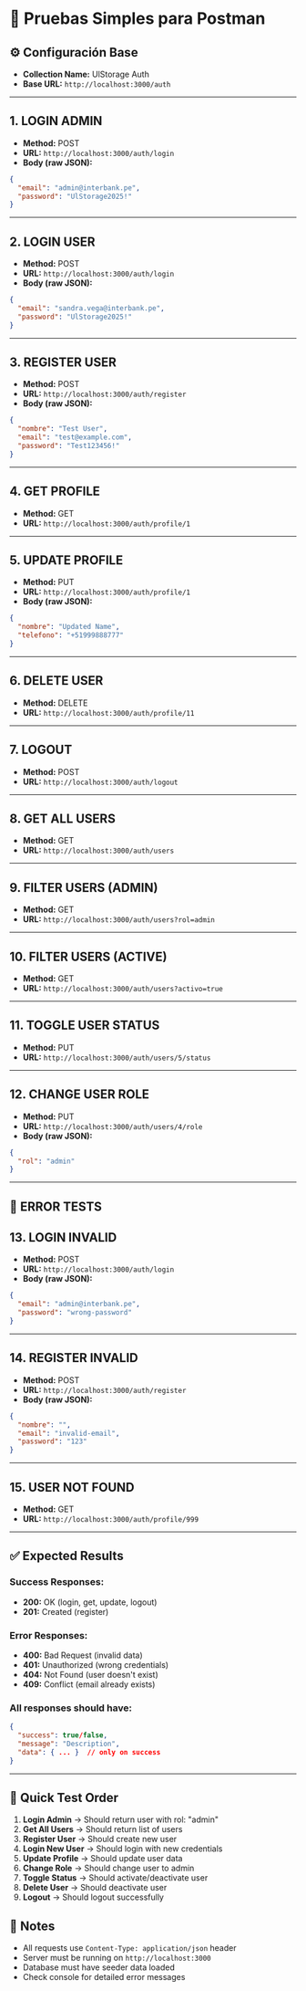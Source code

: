 # 📮 Pruebas Simples para Postman

## ⚙️ Configuración Base
- **Collection Name:** UlStorage Auth
- **Base URL:** `http://localhost:3000/auth`

---

## 1. **LOGIN ADMIN**
- **Method:** POST
- **URL:** `http://localhost:3000/auth/login`
- **Body (raw JSON):**
```json
{
  "email": "admin@interbank.pe",
  "password": "UlStorage2025!"
}
```

---

## 2. **LOGIN USER**
- **Method:** POST  
- **URL:** `http://localhost:3000/auth/login`
- **Body (raw JSON):**
```json
{
  "email": "sandra.vega@interbank.pe",
  "password": "UlStorage2025!"
}
```

---

## 3. **REGISTER USER**
- **Method:** POST
- **URL:** `http://localhost:3000/auth/register`
- **Body (raw JSON):**
```json
{
  "nombre": "Test User",
  "email": "test@example.com",
  "password": "Test123456!"
}
```

---

## 4. **GET PROFILE**
- **Method:** GET
- **URL:** `http://localhost:3000/auth/profile/1`

---

## 5. **UPDATE PROFILE**
- **Method:** PUT
- **URL:** `http://localhost:3000/auth/profile/1`
- **Body (raw JSON):**
```json
{
  "nombre": "Updated Name",
  "telefono": "+51999888777"
}
```

---

## 6. **DELETE USER**
- **Method:** DELETE
- **URL:** `http://localhost:3000/auth/profile/11`

---

## 7. **LOGOUT**
- **Method:** POST
- **URL:** `http://localhost:3000/auth/logout`

---

## 8. **GET ALL USERS**
- **Method:** GET
- **URL:** `http://localhost:3000/auth/users`

---

## 9. **FILTER USERS (ADMIN)**
- **Method:** GET
- **URL:** `http://localhost:3000/auth/users?rol=admin`

---

## 10. **FILTER USERS (ACTIVE)**
- **Method:** GET
- **URL:** `http://localhost:3000/auth/users?activo=true`

---

## 11. **TOGGLE USER STATUS**
- **Method:** PUT
- **URL:** `http://localhost:3000/auth/users/5/status`

---

## 12. **CHANGE USER ROLE**
- **Method:** PUT
- **URL:** `http://localhost:3000/auth/users/4/role`
- **Body (raw JSON):**
```json
{
  "rol": "admin"
}
```

---

## 🔴 ERROR TESTS

## 13. **LOGIN INVALID**
- **Method:** POST
- **URL:** `http://localhost:3000/auth/login`
- **Body (raw JSON):**
```json
{
  "email": "admin@interbank.pe",
  "password": "wrong-password"
}
```

---

## 14. **REGISTER INVALID**
- **Method:** POST
- **URL:** `http://localhost:3000/auth/register`
- **Body (raw JSON):**
```json
{
  "nombre": "",
  "email": "invalid-email",
  "password": "123"
}
```

---

## 15. **USER NOT FOUND**
- **Method:** GET
- **URL:** `http://localhost:3000/auth/profile/999`

---

## ✅ Expected Results

### Success Responses:
- **200:** OK (login, get, update, logout)
- **201:** Created (register)

### Error Responses:
- **400:** Bad Request (invalid data)
- **401:** Unauthorized (wrong credentials)
- **404:** Not Found (user doesn't exist)
- **409:** Conflict (email already exists)

### All responses should have:
```json
{
  "success": true/false,
  "message": "Description",
  "data": { ... }  // only on success
}
```

---

## 🚀 Quick Test Order

1. **Login Admin** → Should return user with rol: "admin"
2. **Get All Users** → Should return list of users
3. **Register User** → Should create new user
4. **Login New User** → Should login with new credentials
5. **Update Profile** → Should update user data
6. **Change Role** → Should change user to admin
7. **Toggle Status** → Should activate/deactivate user
8. **Delete User** → Should deactivate user
9. **Logout** → Should logout successfully

## 📝 Notes
- All requests use `Content-Type: application/json` header
- Server must be running on `http://localhost:3000`
- Database must have seeder data loaded
- Check console for detailed error messages